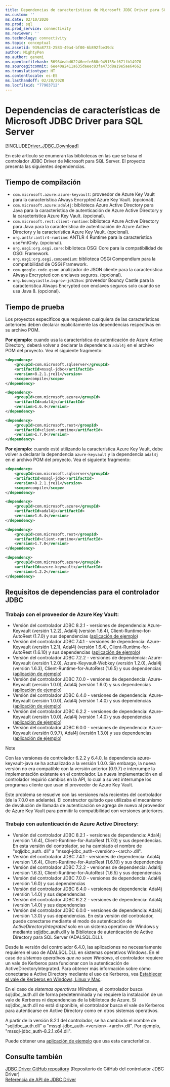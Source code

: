 ```yaml
---
title: Dependencias de características de Microsoft JDBC Driver para SQL Server | Microsoft Docs
ms.custom: ''
ms.date: 02/10/2020
ms.prod: sql
ms.prod_service: connectivity
ms.reviewer: ''
ms.technology: connectivity
ms.topic: conceptual
ms.assetid: 939a8773-2583-49a4-bf00-6b892fbe39dc
author: MightyPen
ms.author: genemi
ms.openlocfilehash: 56964eabd62246eefe660c949155cf671fb14970
ms.sourcegitcommit: 6ee40a2411a635daeec83fa473d8a19e5ae64662
ms.translationtype: HT
ms.contentlocale: es-ES
ms.lasthandoff: 02/28/2020
ms.locfileid: "77903712"
---
```

# <a name="feature-dependencies-of-the-microsoft-jdbc-driver-for-sql-server"></a>Dependencias de características de Microsoft JDBC Driver para SQL Server

[!INCLUDE[Driver_JDBC_Download](../../includes/driver_jdbc_download.md)]

En este artículo se enumeran las bibliotecas en las que se basa el controlador JDBC Driver de Microsoft para SQL Server. El proyecto presenta las siguientes dependencias.

## <a name="compile-time"></a>Tiempo de compilación

 - `com.microsoft.azure:azure-keyvault`: proveedor de Azure Key Vault para la característica Always Encrypted Azure Key Vault. (opcional).
 - `com.microsoft.azure:adal4j`: biblioteca Azure Active Directory para Java para la característica de autenticación de Azure Active Directory y la característica Azure Key Vault. (opcional).
 - `com.microsoft.rest:client-runtime`: biblioteca Azure Active Directory para Java para la característica de autenticación de Azure Active Directory y la característica Azure Key Vault. (opcional).
 - `org.antlr:antlr4-runtime`: ANTLR 4 Runtime para la característica useFmtOnly. (opcional).
 - `org.osgi:org.osgi.core`: biblioteca OSGi Core para la compatibilidad de OSGi Framework.
 - `org.osgi:org.osgi.compendium`: biblioteca OSGi Compendium para la compatibilidad de OSGi Framework.
 - `com.google.code.gson`: analizador de JSON cliente para la característica Always Encrypted con enclaves seguros. (opcional).
 - `org.bouncycastle.bcprov-jdk15on`: proveedor Bouncy Castle para la característica Always Encrypted con enclaves seguros solo cuando se usa Java 8. (opcional).

## <a name="test-time"></a>Tiempo de prueba

Los proyectos específicos que requieren cualquiera de las características anteriores deben declarar explícitamente las dependencias respectivas en su archivo POM.

**Por ejemplo:** cuando usa la característica de autenticación de Azure Active Directory, deberá volver a declarar la dependencia `adal4j` en el archivo POM del proyecto. Vea el siguiente fragmento:

```xml
<dependency>
    <groupId>com.microsoft.sqlserver</groupId>
    <artifactId>mssql-jdbc</artifactId>
    <version>8.2.1.jre11</version>
    <scope>compile</scope>
</dependency>

<dependency>
    <groupId>com.microsoft.azure</groupId>
    <artifactId>adal4j</artifactId>
    <version>1.6.4</version>
</dependency>

<dependency>
    <groupId>com.microsoft.rest</groupId>
    <artifactId>client-runtime</artifactId>
    <version>1.7.0</version>
</dependency>
```

**Por ejemplo:** cuando esté utilizando la característica Azure Key Vault, debe volver a declarar la dependencia `azure-keyvault` y la dependencia `adal4j` en el archivo POM del proyecto. Vea el siguiente fragmento:

```xml
<dependency>
    <groupId>com.microsoft.sqlserver</groupId>
    <artifactId>mssql-jdbc</artifactId>
    <version>8.2.1.jre11</version>
    <scope>compile</scope>
</dependency>

<dependency>
    <groupId>com.microsoft.azure</groupId>
    <artifactId>adal4j</artifactId>
    <version>1.6.4</version>
</dependency>

<dependency>
    <groupId>com.microsoft.rest</groupId>
    <artifactId>client-runtime</artifactId>
    <version>1.7.0</version>
</dependency>

<dependency>
    <groupId>com.microsoft.azure</groupId>
    <artifactId>azure-keyvault</artifactId>
    <version>1.2.2</version>
</dependency>
```

## <a name="dependency-requirements-for-the-jdbc-driver"></a>Requisitos de dependencias para el controlador JDBC

### <a name="working-with-the-azure-key-vault-provider"></a>Trabajo con el proveedor de Azure Key Vault:

- Versión del controlador JDBC 8.2.1 - versiones de dependencia: Azure-Keyvault (versión 1.2.2), Adal4j (versión 1.6.4), Client-Runtime-for-AutoRest (1.7.0) y sus dependencias ([aplicación de ejemplo](../../connect/jdbc/azure-key-vault-sample-version-7.0.md))
- Versión del controlador JDBC 7.4.1 - versiones de dependencia: Azure-Keyvault (versión 1.2.1), Adal4j (versión 1.6.4), Client-Runtime-for-AutoRest (1.6.10) y sus dependencias ([aplicación de ejemplo](../../connect/jdbc/azure-key-vault-sample-version-7.0.md))
- Versión del controlador JDBC 7.2.2 - versiones de dependencia: Azure-Keyvault (versión 1.2.0), Azure-Keyvault-Webkey (versión 1.2.0), Adal4j (versión 1.6.3), Client-Runtime-for-AutoRest (1.6.5) y sus dependencias ([aplicación de ejemplo](../../connect/jdbc/azure-key-vault-sample-version-7.0.md))
- Versión del controlador JDBC 7.0.0 - versiones de dependencia: Azure-Keyvault (versión 1.0.0), Adal4j (versión 1.6.0) y sus dependencias ([aplicación de ejemplo](../../connect/jdbc/azure-key-vault-sample-version-7.0.md))
- Versión del controlador JDBC 6.4.0 - versiones de dependencia: Azure-Keyvault (versión 1.0.0), Adal4j (versión 1.4.0) y sus dependencias ([aplicación de ejemplo](../../connect/jdbc/azure-key-vault-sample-version-6.2.2.md))
- Versión del controlador JDBC 6.2.2 - versiones de dependencia: Azure-Keyvault (versión 1.0.0), Adal4j (versión 1.4.0) y sus dependencias ([aplicación de ejemplo](../../connect/jdbc/azure-key-vault-sample-version-6.2.2.md))
- Versión del controlador JDBC 6.0.0 - versiones de dependencia: Azure-Keyvault (versión 0.9.7), Adal4j (versión 1.3.0) y sus dependencias ([aplicación de ejemplo](../../connect/jdbc/azure-key-vault-sample-version-6.0.0.md))

> [!NOTE]
> Con las versiones de controlador 6.2.2 y 6.4.0, la dependencia azure-keyvault-java se ha actualizado a la versión 1.0.0. Sin embargo, la nueva versión no era compatible con la versión anterior (0.9.7) e interrumpe la implementación existente en el controlador. La nueva implementación en el controlador requirió cambios en la API, lo cual a su vez interrumpe los programas cliente que usan el proveedor de Azure Key Vault.
>
> Este problema se resuelve con las versiones más recientes del controlador (de la 7.0.0 en adelante). El constructor quitado que utilizaba el mecanismo de devolución de llamada de autenticación se agrega de nuevo al proveedor de Azure Key Vault para permitir la compatibilidad con versiones anteriores.

### <a name="working-with-azure-active-directory-authentication"></a>Trabajo con autenticación de Azure Active Directory:

- Versión del controlador JDBC 8.2.1 - versiones de dependencia: Adal4j (versión 1.6.4), Client-Runtime-for-AutoRest (1.7.0) y sus dependencias. En esta versión del controlador, se ha cambiado el nombre de "sqljdbc_auth. dll" a "mssql-jdbc_auth-\<versión>-\<arch>.dll".
- Versión del controlador JDBC 7.4.1 - versiones de dependencia: Adal4j (version 1.6.4), Client-Runtime-for-AutoRest (1.6.10) y sus dependencias
- Versión del controlador JDBC 7.2.2 - versiones de dependencia: Adal4j (version 1.6.3), Client-Runtime-for-AutoRest (1.6.5) y sus dependencias
- Versión del controlador JDBC 7.0.0 - versiones de dependencia: Adal4j (versión 1.6.0) y sus dependencias
- Versión del controlador JDBC 6.4.0 - versiones de dependencia: Adal4j (versión 1.4.0) y sus dependencias
- Versión del controlador JDBC 6.2.2 - versiones de dependencia: Adal4j (versión 1.4.0) y sus dependencias
- Versión del controlador JDBC 6.0.0 - versiones de dependencia: Adal4j (versión 1.3.0) y sus dependencias. En esta versión del controlador, puede conectarse mediante el modo de autenticación de _ActiveDirectoryIntegrated_ solo en un sistema operativo de Windows y mediante sqljdbc_auth.dll y la Biblioteca de autenticación de Active Directory para SQL Server (ADALSQL.DLL).

Desde la versión del controlador 6.4.0, las aplicaciones no necesariamente requieren el uso de ADALSQL.DLL en sistemas operativos Windows. En el caso de *sistemas operativos que no sean Windows*, el controlador requiere un vale de Kerberos para funcionar con la autenticación de ActiveDirectoryIntegrated. Para obtener más información sobre cómo conectarse a Active Directory mediante el uso de Kerberos, vea [Establecer el vale de Kerberos en Windows, Linux y Mac](https://docs.microsoft.com/sql/connect/jdbc/connecting-using-azure-active-directory-authentication#set-kerberos-ticket-on-windows-linux-and-mac).

En el caso de *sistemas operativos Windows*, el controlador busca sqljdbc_auth.dll de forma predeterminada y no requiere la instalación de un vale de Kerberos ni dependencias de la biblioteca de Azure. Si sqljdbc_auth.dll no está disponible, el controlador busca el vale de Kerberos para autenticarse en Active Directory como en otros sistemas operativos.

A partir de la versión 8.2.1 del controlador, se ha cambiado el nombre de "sqljdbc_auth.dll" a "mssql-jdbc_auth-\<version>-\<arch>.dll". Por ejemplo, "mssql-jdbc_auth-8.2.1.x64.dll".

Puede obtener una [aplicación de ejemplo](../../connect/jdbc/connecting-using-azure-active-directory-authentication.md) que usa esta característica.

## <a name="see-also"></a>Consulte también

[JDBC Driver GitHub repository](https://github.com/microsoft/mssql-jdbc) (Repositorio de GitHub del controlador JDBC Driver)  
[Referencia de API de JDBC Driver](../../connect/jdbc/reference/jdbc-driver-api-reference.md)
